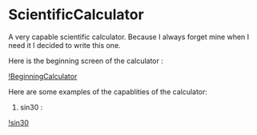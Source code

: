 # ScientificCalculator
A very capable scientific calculator. 
Because I always forget mine when I need it I decided to write this one.

Here is the beginning screen of the calculator :

[!BeginningCalculator](https://user-images.githubusercontent.com/49129982/60359597-242b8000-99e2-11e9-97a7-57382b918d71.png)

Here are some examples of the capablities of the calculator:

1) sin30 : 

[!sin30](https://user-images.githubusercontent.com/49129982/60359867-ef6bf880-99e2-11e9-8fcc-40aa9a4782c9.png)
